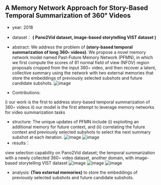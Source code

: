 ## A Memory Network Approach for Story-Based Temporal Summarization of 360° Videos


- year: 2018

- dataset：  **( Pano2Vid dataset,  image-based storytelling VIST dataset )**  

- abstract: We address the problem of **(story-based temporal summarization of long 360◦ videos)**. We propose a novel memory network model named Past-Future Memory Network (PFMN), in which we first compute the scores of 81 normal field of view (NFOV) region proposals cropped from the input 360◦ video, and then recover a latent, collective summary using the network with two external memories that store the embeddings of previously selected subshots and future candidate subshots.
![image](https://github.com/VLISLAB/360-DL-Survey/blob/main/Images/PFMNabstract.png)
- Contributions:

i) our work is the first to address story-based temporal summarization of 360◦ videos
ii) our model is the first attempt to leverage memory networks for video summarization tasks

- structure:
The unique updates of PFMN include (i) exploiting an additional memory for future context, and (ii) correlating the future context and previously selected subshots to select the next summary subshot at each iteration.
![image](https://github.com/VLISLAB/360-DL-Survey/blob/main/Images/PFMNstructure1.png)
![image](https://github.com/VLISLAB/360-DL-Survey/blob/main/Images/PFMNstructure.png)
- results：

view selection capability on Pano2Vid dataset; the temporal summarization with a newly
collected 360◦ video dataset, another domain, with image-based storytelling VIST dataset
![image](https://github.com/VLISLAB/360-DL-Survey/blob/main/Images/PFMNresult.png)
![image](https://github.com/VLISLAB/360-DL-Survey/blob/main/Images/PFMNresult1.png)
![image](https://github.com/VLISLAB/360-DL-Survey/blob/main/Images/PFMNresult2.png)

- analysis: **(Two external memories)** to store the embeddings of previously selected subshots
and future candidate subshots.
